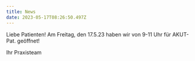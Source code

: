 ```yaml
---
title: News
date: 2023-05-17T08:26:50.497Z
---
```

Liebe Patienten! Am Freitag, den 17.5.23 haben wir von 9-11 Uhr für AKUT-Pat. geöffnet!

Ihr Praxisteam
